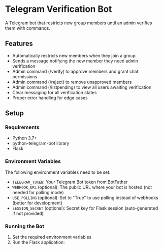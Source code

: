 # Telegram Verification Bot

A Telegram bot that restricts new group members until an admin verifies them with commands.

## Features

- Automatically restricts new members when they join a group
- Sends a message notifying the new member they need admin verification
- Admin command (/verify) to approve members and grant chat permissions
- Admin command (/reject) to remove unapproved members
- Admin command (/listpending) to view all users awaiting verification
- Clear messaging for all verification states
- Proper error handling for edge cases

## Setup

### Requirements

- Python 3.7+
- python-telegram-bot library
- Flask

### Environment Variables

The following environment variables need to be set:

- `TELEGRAM_TOKEN`: Your Telegram Bot token from BotFather
- `WEBHOOK_URL` (optional): The public URL where your bot is hosted (not needed for polling mode)
- `USE_POLLING` (optional): Set to "True" to use polling instead of webhooks (better for development)
- `SESSION_SECRET` (optional): Secret key for Flask session (auto-generated if not provided)

### Running the Bot

1. Set the required environment variables
2. Run the Flask application:


